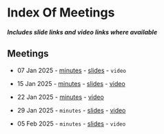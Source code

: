 # Index Of Meetings
##### Includes slide links and video links where available

## Meetings

- 07 Jan 2025 - [minutes](https://github.com/DRep-Collective/Landing/blob/main/docs/meeting-minutes/meeting-minutes-07-jan-2025.md) - [slides](https://github.com/DRep-Collective/Landing/blob/main/docs/meeting-minutes/slides/meeting-1-drep-collective-slides.pdf) - `video`

- 15 Jan 2025 - [minutes](https://github.com/DRep-Collective/Landing/blob/main/docs/meeting-minutes/meeting-minutes-15-jan-2025.md) - [slides](https://github.com/DRep-Collective/Landing/blob/main/docs/meeting-minutes/slides/meeting-2-drep-collective-slides.pdf) - [video](https://x.com/i/status/1880296609793081854)

- 22 Jan 2025 - [minutes](https://github.com/DRep-Collective/Landing/blob/main/docs/meeting-minutes/meeting-minutes-22-jan-2025.md) - [video](https://youtu.be/xkdYsPNOkdg?si=J98kGxtY-41jXle4)
  
- 29 Jan 2025 - `minutes` - [slides](https://github.com/DRep-Collective/Landing/blob/main/docs/meeting-minutes/slides/meeting-4-drep-collective-slides.pdf) - [video](https://t.co/1biejbaell)

- 05 Feb 2025 - `minutes` - [slides](https://github.com/DRep-Collective/Landing/blob/main/docs/meeting-minutes/slides/meeting-5-drep-collective-slides.pdf) - `video`
